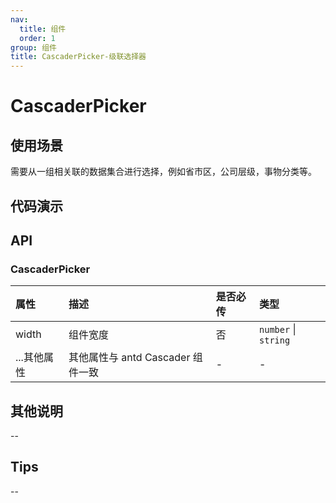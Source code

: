 ```yaml
---
nav:
  title: 组件
  order: 1
group: 组件
title: CascaderPicker-级联选择器
---
```


# CascaderPicker

## 使用场景

需要从一组相关联的数据集合进行选择，例如省市区，公司层级，事物分类等。

## 代码演示

<code src='./demo/CascaderPicker' title='使用'></code>

## API

### CascaderPicker

| 属性        | 描述                              | 是否必传 | 类型                 |
| :---------- | :-------------------------------- | :------- | :------------------- |
| width       | 组件宽度                          | 否       | `number` \| `string` |
| ...其他属性 | 其他属性与 antd Cascader 组件一致 | -        | -                    |

## 其他说明

--

## Tips

--
